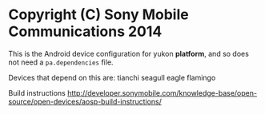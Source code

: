 Copyright (C) Sony Mobile Communications 2014
=============================================

This is the Android device configuration for yukon **platform**, and so does not need a `pa.dependencies` file.

Devices that depend on this are: tianchi seagull eagle flamingo

Build instructions
http://developer.sonymobile.com/knowledge-base/open-source/open-devices/aosp-build-instructions/
